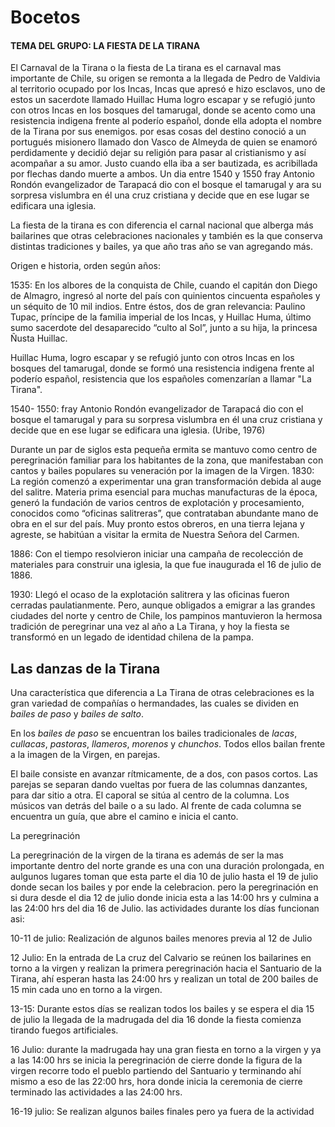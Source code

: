 # Bocetos

#### TEMA DEL GRUPO: LA FIESTA DE LA TIRANA

El Carnaval de la Tirana o la fiesta de La tirana es el carnaval mas importante de Chile, su origen se remonta a la llegada de Pedro de Valdivia al territorio ocupado por los Incas, Incas que apresó e hizo esclavos, uno de estos un sacerdote llamado Huillac Huma logro escapar y se refugió junto con otros Incas en los bosques del tamarugal, donde se acento como una resistencia indigena frente al poderío español, donde ella adopta el nombre de la Tirana por sus enemigos. por esas cosas del destino conoció a un portugués misionero llamado don Vasco de Almeyda de quien se enamoró perdidamente y decidió dejar su religión para pasar al cristianismo y así acompañar a su amor. Justo cuando ella iba a ser bautizada, es acribillada por flechas dando muerte a ambos. Un dia entre 1540 y 1550 fray Antonio Rondón evangelizador de Tarapacá  dio con el bosque el tamarugal y ara su sorpresa vislumbra en él una cruz cristiana y decide que en ese lugar se edificara una iglesia.

La fiesta de la tirana es con diferencia el carnal nacional que alberga más bailarines que otras celebraciones nacionales y también es la que conserva distintas tradiciones y bailes, ya que año tras año se van agregando más.  

Origen e historia, orden según años:

1535: 
En los albores de la conquista de Chile, cuando el capitán don Diego de Almagro, ingresó al norte del país con quinientos cincuenta españoles y un séquito de 10 mil indios. Entre éstos, dos de gran relevancia: Paulino Tupac, príncipe de la familia imperial de los Incas, y Huillac Huma, último sumo sacerdote del desaparecido “culto al Sol”, junto a su hija, la princesa Ñusta Huillac.

Huillac Huma, logro escapar y se refugió junto con otros Incas en los bosques del tamarugal, donde se formó una resistencia indigena frente al poderío español, resistencia que los españoles comenzarían a llamar "La Tirana". 

1540- 1550: 
fray Antonio Rondón evangelizador de Tarapacá dio con el bosque el tamarugal y para su sorpresa vislumbra en él una cruz cristiana y decide que en ese lugar se edificara una iglesia. (Uribe, 1976)

Durante un par de siglos esta pequeña ermita se mantuvo como centro de peregrinación familiar para los habitantes de la zona, que manifestaban con cantos y bailes populares su veneración por la imagen de la Virgen.
1830: 
La región comenzó a experimentar una gran transformación debida al auge del salitre. Materia prima esencial para muchas manufacturas de la época, generó la fundación de varios centros de explotación y procesamiento, conocidos como “oficinas salitreras”, que contrataban abundante mano de obra en el sur del país. Muy pronto estos obreros, en una tierra lejana y agreste, se habitúan a visitar la ermita de Nuestra Señora del Carmen.

1886:
Con el tiempo resolvieron iniciar una campaña de recolección de materiales para construir una iglesia, la que fue inaugurada el 16 de julio de 1886.

1930: 
Llegó el ocaso de la explotación salitrera y las oficinas fueron cerradas paulatianmente. Pero, aunque obligados a emigrar a las grandes ciudades del norte y centro de Chile, los pampinos mantuvieron la hermosa tradición de peregrinar una vez al año a La Tirana, y hoy la fiesta se transformó en un legado de identidad chilena de la pampa.

## Las danzas de la Tirana

Una característica que diferencia a La Tirana de otras celebraciones es la gran variedad de compañías o hermandades, las cuales se dividen en *bailes de paso* y *bailes de salto*.

En los *bailes de paso* se encuentran los bailes tradicionales de *lacas*, *cullacas*, *pastoras*, *llameros*, *morenos* y *chunchos*. Todos ellos bailan frente a la imagen de la Virgen, en parejas. 

El baile consiste en avanzar rítmicamente, de a dos, con pasos cortos. Las parejas se separan dando vueltas por fuera de las columnas danzantes, para dar sitio a otra. El caporal se sitúa al centro de la columna. Los músicos van detrás del baile o a su lado. Al frente de cada columna se encuentra un guía, que abre el camino e inicia el canto. 

La peregrinación

La peregrinación de la virgen de la tirana es además de ser la mas importante dentro del norte grande es una con una duración prolongada, en aulgunos lugares toman que esta parte el dia 10 de julio hasta el 19 de julio donde secan los bailes y por ende la celebracion. pero la peregrinación en si dura desde el dia 12 de julio donde inicia esta a las 14:00 hrs y culmina a las 24:00 hrs del dia 16 de Julio. las actividades durante los días funcionan asi: 

10-11 de julio: Realización de algunos bailes menores previa al 12 de Julio

12 Julio: En la entrada de La cruz del Calvario se reúnen los bailarines en torno a la virgen y realizan la primera peregrinación hacia el Santuario de la Tirana, ahí esperan hasta las 24:00 hrs y realizan un total de 200 bailes de 15 min cada uno en torno a la virgen.

13-15: Durante estos días se realizan todos los bailes y se espera el dia 15 de julio la llegada de la madrugada del dia 16 donde la fiesta comienza tirando fuegos artificiales.

16 Julio: durante la madrugada hay una gran fiesta en torno a la virgen y ya a las 14:00 hrs se inicia la peregrinación de cierre donde la figura de la virgen recorre todo el pueblo partiendo del Santuario y terminando ahí mismo a eso de las 22:00 hrs, hora donde inicia la ceremonia de cierre terminado las actividades a las 24:00 hrs. 

16-19 julio: Se realizan algunos bailes finales pero ya fuera de la actividad

